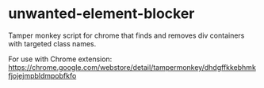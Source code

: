 # unwanted-element-blocker
Tamper monkey script for chrome that finds and removes div containers with targeted class names.

For use with Chrome extension: 
https://chrome.google.com/webstore/detail/tampermonkey/dhdgffkkebhmkfjojejmpbldmpobfkfo
